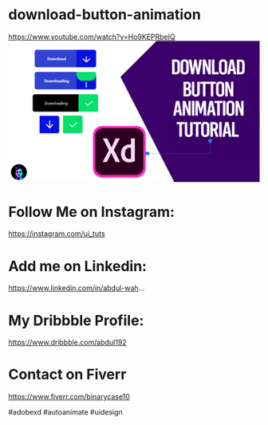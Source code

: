 # download-button-animation
https://www.youtube.com/watch?v=Ho9KEPRbeIQ
<img src='https://github.com/its-abdul-wahab/download-button-animation/blob/master/download-button-animation.png?raw=true'>



# Follow Me on Instagram: 
https://instagram.com/ui_tuts
# Add me on Linkedin: 
https://www.linkedin.com/in/abdul-wah...
# My Dribbble Profile: 
https://www.dribbble.com/abdul192
# Contact on Fiverr 
https://www.fiverr.com/binarycase10

#adobexd #autoanimate #uidesign
